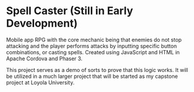 # Spell Caster (Still in Early Development)

Mobile app RPG with the core mechanic being that enemies do not stop attacking and the player performs attacks by inputting specific button combinations, or casting spells. Created using JavaScript and HTML in Apache Cordova and Phaser 3.

This project serves as a demo of sorts to prove that this logic works. It will be utilized in a much larger project that will be started as my capstone project at Loyola University.
